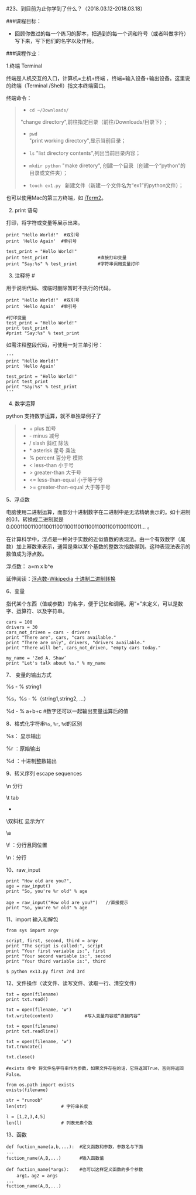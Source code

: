 #23、到目前为止你学到了什么？（2018.03.12-2018.03.18）



###课程目标：

* 回顾你做过的每一个练习的脚本，把遇到的每一个词和符号（或者叫做字符）写下来，写下他们的名字以及作用。



###课程作业：



1.终端 Terminal 

终端是人机交互的入口，计算机=主机+终端 ，终端=输入设备+输出设备。这里说的终端（Terminal /Shell）指文本终端窗口。


终端命令：

>- `cd ~/Downloads/`  
>
>  "change directory",前往指定目录（前往/Downloads/目录下）;
>
>- `pwd`   
>  "print working directory",显示当前目录；
>
>- `ls`
>  "list directory contents",列出当前目录内容；
>
>- `mkdir python` 
>  "make diretory", 创建一个目录（创建一个“python”的目录或文件夹）；
>
>- `touch ex1.py `
>  新建文件（新建一个文件名为“ex1”的python文件）；



也可以使用Mac的第三方终端，如 [iTerm2](https://www.iterm2.com/)。



2. print 语句

打印，将字符或变量等展示出来。

```
print "Hello World!"  #双引号
print 'Hello Again'  #单引号

test_print = "Hello World!"        
print test_print                   #直接打印变量
print "Say:%s" % test_print        #字符串调用变量打印
```



3. 注释符 # 

用于说明代码、或临时删除暂时不执行的代码。

```
print "Hello World!"  #双引号
print 'Hello Again'  #单引号

#打印变量
test_print = "Hello World!"        
print test_print                   
#print "Say:%s" % test_print   
```

如需注释整段代码，可使用一对三单引号：

```
'''
print "Hello World!" 
print 'Hello Again'

test_print = "Hello World!"
print test_print 
print "Say:%s" % test_print 
'''
```



4. 数学运算

python 支持数学运算，就不单独举例子了

>- \+ plus 加号
>- \- minus 减号
>- / slash 斜杠 除法
>- \* asterisk 星号 乘法
>- % percent 百分号 模除
>- < less-than 小于号
>- \> greater-than 大于号
>- <= less-than-equal 小于等于号
>- \>= greater-than-equal 大于等于号



5、浮点数

电脑使用二进制运算，而部分十进制数字在二进制中是无法精确表示的。如十进制的0.1，转换成二进制就是 0.0001100110011001100110011001100110011001100110011… 。

在计算科学中，浮点是一种对于实数的近似值数的表现法。由一个有效数字（尾数）加上幂数来表示，通常是乘以某个基数的整数次指数得到。这种表现法表示的数值成为浮点数。

浮点数： a=m x b^e

延伸阅读：[浮点数-Wikipedia](https://zh.wikipedia.org/wiki/%E6%B5%AE%E7%82%B9%E6%95%B0) [十进制二进制转换](http://blog.csdn.net/jishu360/article/details/8112950)



6、变量

指代某个东西（值或参数）的名字，便于记忆和调用。用“=”来定义，可以是数字、运算符、以及字符串。

```
cars = 100
drivers = 30
cars_not_driven = cars - drivers
print "There are", cars, "cars available."
print "There are only", drivers, "drivers available."
print "There will be", cars_not_driven, "empty cars today."

my_name = 'Zed A. Shaw’
print "Let's talk about %s." % my_name
```



7、 变量的输出方式


%s - % string1

%s，%s - %（string1,string2, ...）

%d - % a+b+c      #数字还可以一起输出变量运算后的值



8、格式化字符串`%s`, `%r`, `%d`的区别


%s： 显示输出

%r ：原始输出

%d ：十进制整数输出



9、转义序列 escape sequences



\n 分行

\t tab

+

\双斜杠 显示为’\’

\a

\f ：分行且同位置

\n：分行



10、raw_input

```
print "How old are you?",
age = raw_input()
print "So, you're %r old" % age

age = raw_input("How old are you?")   //直接提示
print "So, you're %r old" % age
```





11、import 输入和解包

```
from sys import argv

script, first, second, third = argv
print "The script is called:", script
print "Your first variable is:", first
print "Your second variable is:", second
print "Your third variable is:", third

$ python ex13.py first 2nd 3rd
```



12、文件操作（读文件、读写文件、读取一行、清空文件）

```
txt = open(filename)
print txt.read()

txt = open(filename, 'w')
txt.write(content)            #写入变量内容或“直接内容”

txt = open(filename)
print txt.readline()

txt = open(filename, 'w')
txt.truncate()

txt.close()
```

```
#exists 命令 将文件名字符串作为参数，如果文件存在的话，它将返回True，否则将返回 False。

from os.path import exists
exists(filename)

str = "runoob"
len(str)             # 字符串长度

l = [1,2,3,4,5]
len(l)               # 列表元素个数
```



13、函数

```
def fuction_name(a,b,...):  #定义函数和参数，参数名与下面
...
fuction_name(A,B,...)       #输入函数值

def fuction_name(*args):    #也可以这样定义函数的多个参数
    arg1，ag2 = args
...
fuction_name(A,B,...)
```





